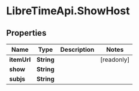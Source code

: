# LibreTimeApi.ShowHost

## Properties

Name | Type | Description | Notes
------------ | ------------- | ------------- | -------------
**itemUrl** | **String** |  | [readonly] 
**show** | **String** |  | 
**subjs** | **String** |  | 


